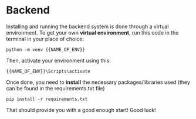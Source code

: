 # Backend

Installing and running the backend system is done through a virtual environment. To get your own **virtual environment**, run this code in the terminal in your place of choice:

```
python -m venv {{NAME_OF_ENV}}
```

Then, activate your environment using this:

```
{{NAME_OF_ENV}}\Scripts\activate
```

Once done, you need to **install** the necessary packages/libraries used (they can be found in the requirements.txt file)

```
pip install -r requirements.txt
```

That should provide you with a good enough start! Good luck!
